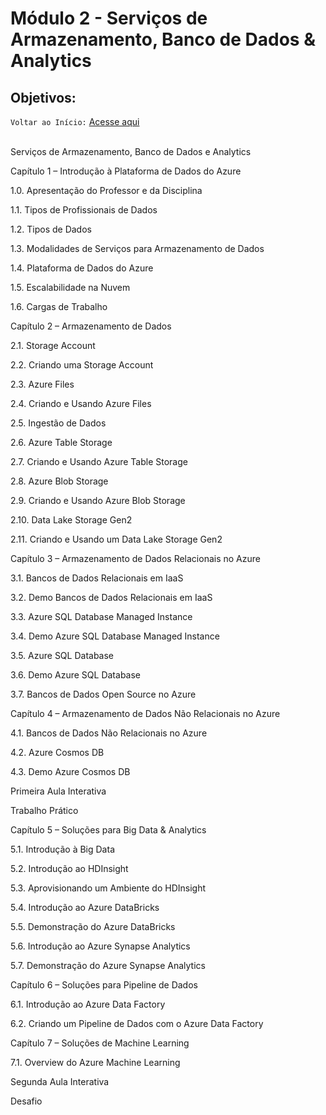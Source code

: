 # Módulo 2 - Serviços de Armazenamento, Banco de Dados & Analytics
## Objetivos:

`Voltar ao Início:` [Acesse aqui](https://github.com/Jair-pc/XP_Educacao_IGTI-2022-7A-Bootcamp_Profissional_Azure_Cloud_Computing)
</br></br>

 
Serviços de Armazenamento, Banco de Dados e Analytics

 

Capítulo 1 – Introdução à Plataforma de Dados do Azure

1.0. Apresentação do Professor e da Disciplina

1.1. Tipos de Profissionais de Dados

1.2. Tipos de Dados

1.3. Modalidades de Serviços para Armazenamento de Dados

1.4. Plataforma de Dados do Azure

1.5. Escalabilidade na Nuvem

1.6. Cargas de Trabalho

 

Capítulo 2 – Armazenamento de Dados

2.1. Storage Account

2.2. Criando uma Storage Account

2.3. Azure Files

2.4. Criando e Usando Azure Files

2.5. Ingestão de Dados

2.6. Azure Table Storage

2.7. Criando e Usando Azure Table Storage

2.8. Azure Blob Storage

2.9. Criando e Usando Azure Blob Storage

2.10. Data Lake Storage Gen2

2.11. Criando e Usando um Data Lake Storage Gen2

 

Capítulo 3 – Armazenamento de Dados Relacionais no Azure

3.1. Bancos de Dados Relacionais em IaaS

3.2. Demo Bancos de Dados Relacionais em IaaS

3.3. Azure SQL Database Managed Instance

3.4. Demo Azure SQL Database Managed Instance

3.5. Azure SQL Database

3.6. Demo Azure SQL Database

3.7. Bancos de Dados Open Source no Azure

 

Capítulo 4 – Armazenamento de Dados Não Relacionais no Azure

4.1. Bancos de Dados Não Relacionais no Azure

4.2. Azure Cosmos DB

4.3. Demo Azure Cosmos DB

 

Primeira Aula Interativa

Trabalho Prático

 

Capítulo 5 – Soluções para Big Data & Analytics

5.1. Introdução à Big Data

5.2. Introdução ao HDInsight

5.3. Aprovisionando um Ambiente do HDInsight

5.4. Introdução ao Azure DataBricks

5.5. Demonstração do Azure DataBricks

5.6. Introdução ao Azure Synapse Analytics

5.7. Demonstração do Azure Synapse Analytics

 

Capítulo 6 – Soluções para Pipeline de Dados

6.1. Introdução ao Azure Data Factory

6.2. Criando um Pipeline de Dados com o Azure Data Factory

 

Capítulo 7 – Soluções de Machine Learning

7.1. Overview do Azure Machine Learning

 

Segunda Aula Interativa

Desafio
